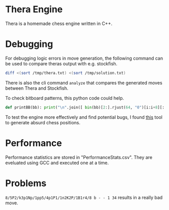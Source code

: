 # Thera Engine
Thera is a homemade chess engine written in C++.


# Debugging
For debugging logic errors in move generation, the following command can be used to compare theras output with e.g. stockfish.

``` bash
diff <(sort /tmp/thera.txt) <(sort /tmp/solution.txt)
```

There is also the cli command `analyze` that compares the generated moves between Thera and Stockfish.

To check bitboard patterns, this python code could help.

``` python
def printBB(bb): print("\n".join([ bin(bb)[2:].rjust(64, "0")[i:i+8][::-1] for i in range(0, 64, 8)]))
```

To test the engine more effectively and find potential bugs, I found [this](http://bernd.bplaced.net/fengenerator/fengenerator.html) tool to generate absurd chess positions.


# Performance
Performance statistics are stored in "PerformanceStats.csv". They are eveluated using GCC and executed one at a time.

# Problems
`8/5P2/k3p1Np/1pp5/4p1P1/1n2K2P/1B1r4/8 b - - 1 34` results in a really bad move.